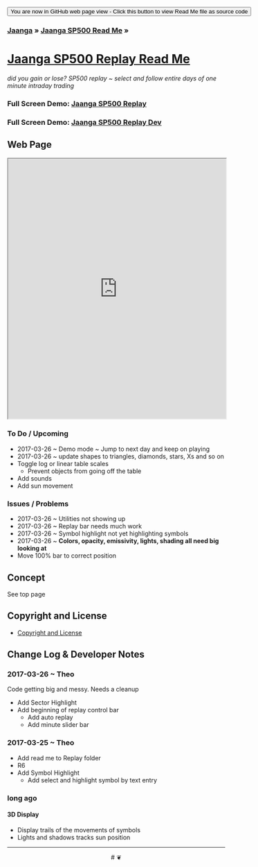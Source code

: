 
<span style=display:none; >[You are now in a GitHub source code view - click this button to view this read me file as a web page]( https://jaanga.github.io/sp500/sp500-replay/ "View file as a web page." ) </span>
<div><input type=button value='You are now in GitHub web page view - Click this button to view Read Me file as source code' onclick=window.location.href='https://github.com/jaanga/sp500/sp500-replay/'; /></div>

### [Jaanga]( https://jaanga.github.io/ ) &raquo; [Jaanga SP500 Read Me]( https://jaanga.github.io/sp500/index.html ) &raquo;

[Jaanga SP500 Replay Read Me]( http://jaanga.github.io/sp500/index.html#sp500-replay/README.md )
===
_did you gain or lose? SP500 replay ~ select and follow entire days of one minute intraday trading_


### Full Screen Demo: [Jaanga SP500 Replay ]( https://jaanga.github.io/sp500/sp500-replay/ )

### Full Screen Demo: [Jaanga SP500 Replay Dev ]( https://jaanga.github.io/sp500/sp500-replay/dev )


## Web Page

<iframe src="https://jaanga.github.io/sp500/sp500-replay/index.html" width=100% height=600px ></iframe>


### To Do / Upcoming

* 2017-03-26 ~ Demo mode ~ Jump to next day and keep on playing
* 2017-03-26 ~ update shapes to triangles, diamonds, stars, Xs and so on
* Toggle log or linear table scales
	* Prevent objects from going off the table
* Add sounds
* Add sun movement


### Issues / Problems

* 2017-03-26 ~ Utilities not showing up
* 2017-03-26 ~ Replay bar needs much work
* 2017-03-26 ~ Symbol highlight not yet highlighting symbols
* 2017-03-26 ~ ****Colors, opacity, emissivity, lights, shading all need big looking at****
* Move 100% bar to correct position


## Concept

See top page

<!---
### Mission
a statement of a rationale, applicable now as well as in the future
### Vision
 a descriptive picture of a desired future state
## Usage Notes
-->
## Copyright and License

* [Copyright and License]( https://jaanga.github.io/#https://jaanga.github.io/jaanga-copyright-and-mit-license.md )


## Change Log & Developer Notes

### 2017-03-26 ~ Theo

Code getting big and messy. Needs a cleanup

* Add Sector Highlight
* Add beginning of replay control bar
	* Add auto replay
	* Add minute slider bar
### 2017-03-25 ~ Theo


* Add read me to Replay folder
* R6
* Add Symbol Highlight
	* Add select and highlight symbol by text entry


### long ago

#### 3D Display
* Display trails of the movements of symbols
* Lights and shadows tracks sun position

***

<center title="dingbat" >
# <a href=javascript:window.scrollTo(0,0); style=text-decoration:none; >❦</a>
</center>


